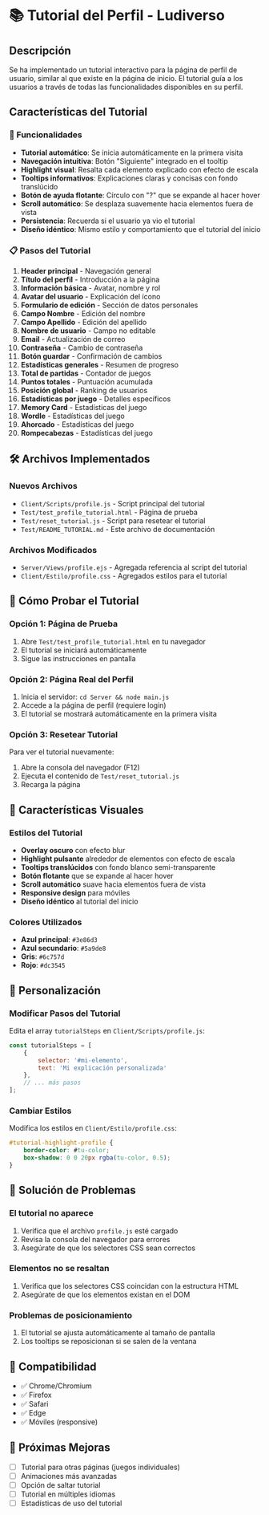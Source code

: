 # 📚 Tutorial del Perfil - Ludiverso

## Descripción
Se ha implementado un tutorial interactivo para la página de perfil de usuario, similar al que existe en la página de inicio. El tutorial guía a los usuarios a través de todas las funcionalidades disponibles en su perfil.

## Características del Tutorial

### 🎯 Funcionalidades
- **Tutorial automático**: Se inicia automáticamente en la primera visita
- **Navegación intuitiva**: Botón "Siguiente" integrado en el tooltip
- **Highlight visual**: Resalta cada elemento explicado con efecto de escala
- **Tooltips informativos**: Explicaciones claras y concisas con fondo translúcido
- **Botón de ayuda flotante**: Círculo con "?" que se expande al hacer hover
- **Scroll automático**: Se desplaza suavemente hacia elementos fuera de vista
- **Persistencia**: Recuerda si el usuario ya vio el tutorial
- **Diseño idéntico**: Mismo estilo y comportamiento que el tutorial del inicio

### 📋 Pasos del Tutorial
1. **Header principal** - Navegación general
2. **Título del perfil** - Introducción a la página
3. **Información básica** - Avatar, nombre y rol
4. **Avatar del usuario** - Explicación del ícono
5. **Formulario de edición** - Sección de datos personales
6. **Campo Nombre** - Edición del nombre
7. **Campo Apellido** - Edición del apellido
8. **Nombre de usuario** - Campo no editable
9. **Email** - Actualización de correo
10. **Contraseña** - Cambio de contraseña
11. **Botón guardar** - Confirmación de cambios
12. **Estadísticas generales** - Resumen de progreso
13. **Total de partidas** - Contador de juegos
14. **Puntos totales** - Puntuación acumulada
15. **Posición global** - Ranking de usuarios
16. **Estadísticas por juego** - Detalles específicos
17. **Memory Card** - Estadísticas del juego
18. **Wordle** - Estadísticas del juego
19. **Ahorcado** - Estadísticas del juego
20. **Rompecabezas** - Estadísticas del juego

## 🛠️ Archivos Implementados

### Nuevos Archivos
- `Client/Scripts/profile.js` - Script principal del tutorial
- `Test/test_profile_tutorial.html` - Página de prueba
- `Test/reset_tutorial.js` - Script para resetear el tutorial
- `Test/README_TUTORIAL.md` - Este archivo de documentación

### Archivos Modificados
- `Server/Views/profile.ejs` - Agregada referencia al script del tutorial
- `Client/Estilo/profile.css` - Agregados estilos para el tutorial

## 🧪 Cómo Probar el Tutorial

### Opción 1: Página de Prueba
1. Abre `Test/test_profile_tutorial.html` en tu navegador
2. El tutorial se iniciará automáticamente
3. Sigue las instrucciones en pantalla

### Opción 2: Página Real del Perfil
1. Inicia el servidor: `cd Server && node main.js`
2. Accede a la página de perfil (requiere login)
3. El tutorial se mostrará automáticamente en la primera visita

### Opción 3: Resetear Tutorial
Para ver el tutorial nuevamente:
1. Abre la consola del navegador (F12)
2. Ejecuta el contenido de `Test/reset_tutorial.js`
3. Recarga la página

## 🎨 Características Visuales

### Estilos del Tutorial
- **Overlay oscuro** con efecto blur
- **Highlight pulsante** alrededor de elementos con efecto de escala
- **Tooltips translúcidos** con fondo blanco semi-transparente
- **Botón flotante** que se expande al hacer hover
- **Scroll automático** suave hacia elementos fuera de vista
- **Responsive design** para móviles
- **Diseño idéntico** al tutorial del inicio

### Colores Utilizados
- **Azul principal**: `#3e86d3`
- **Azul secundario**: `#5a9de8`
- **Gris**: `#6c757d`
- **Rojo**: `#dc3545`

## 🔧 Personalización

### Modificar Pasos del Tutorial
Edita el array `tutorialSteps` en `Client/Scripts/profile.js`:

```javascript
const tutorialSteps = [
    {
        selector: '#mi-elemento',
        text: 'Mi explicación personalizada'
    },
    // ... más pasos
];
```

### Cambiar Estilos
Modifica los estilos en `Client/Estilo/profile.css`:

```css
#tutorial-highlight-profile {
    border-color: #tu-color;
    box-shadow: 0 0 20px rgba(tu-color, 0.5);
}
```

## 🐛 Solución de Problemas

### El tutorial no aparece
1. Verifica que el archivo `profile.js` esté cargado
2. Revisa la consola del navegador para errores
3. Asegúrate de que los selectores CSS sean correctos

### Elementos no se resaltan
1. Verifica que los selectores CSS coincidan con la estructura HTML
2. Asegúrate de que los elementos existan en el DOM

### Problemas de posicionamiento
1. El tutorial se ajusta automáticamente al tamaño de pantalla
2. Los tooltips se reposicionan si se salen de la ventana

## 📱 Compatibilidad
- ✅ Chrome/Chromium
- ✅ Firefox
- ✅ Safari
- ✅ Edge
- ✅ Móviles (responsive)

## 🚀 Próximas Mejoras
- [ ] Tutorial para otras páginas (juegos individuales)
- [ ] Animaciones más avanzadas
- [ ] Opción de saltar tutorial
- [ ] Tutorial en múltiples idiomas
- [ ] Estadísticas de uso del tutorial 